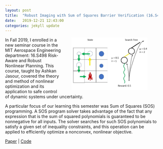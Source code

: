 ```yaml
---
layout: post
title:  "Robust Imaging with Sum of Squares Barrier Verification (16.S498 Project)"
date:   2019-12-21 12:43:00
categories: jekyll update
---
```


<img align="right" width="250" src="/img/mcts-illustration.JPG" style="padding: 0 35px">


In Fall 2019, I enrolled in a new seminar course in the MIT Aerospace Engineering department: 16.S498 Risk-Aware and Robust Nonlinear Planning. This course, taught by Ashkan Jasour, covered the theory and method of nonlinear optimization and its application to safe control of dynamic systems under uncertainty.

A particular focus of our learning this semester was Sum of Squares (SOS) programming. A SOS program solver takes advantage of the fact that any expression that is the sum of squared polynomials is guaranteed to be nonnegative for all inputs. The solver searches for such SOS polynomials to satisfy a given set of inequality constraints, and this operation can be applied to efficiently optimize a nonconvex, nonlinear objective.

[Paper](https://github.com/gmargo11/robust-imaging/blob/master/paper.pdf "Paper") \| [Code](https://github.com/gmargo11/robust-imaging "Code")